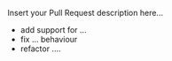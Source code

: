 <!-- 
Insert your contribution description here.
Ensure your contribution fills the Contributing Guidelines described here:
https://github.com/bonitasoft/bonita-doc/blob/7.3/CONTRIBUTING.md 
-->

<!-- 
Special Attention to TITLE format
https://github.com/bonitasoft/bonita-doc/blob/7.3/CONTRIBUTING.md#title
-->

Insert your Pull Request description here...

* add support for ...
* fix ... behaviour
* refactor ....